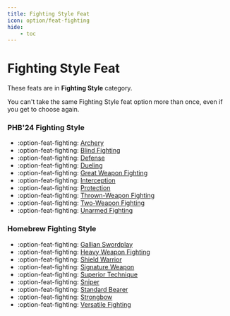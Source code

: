 ```yaml
---
title: Fighting Style Feat
icon: option/feat-fighting
hide:
    - toc
---
```


# Fighting Style Feat

These feats are in **Fighting Style** category.

You can't take the same Fighting Style feat option more than once, even if you get to choose again.

### PHB'24 Fighting Style

<div class="grid cards" markdown>

- :option-feat-fighting: [Archery](phb24.md#archery)
- :option-feat-fighting: [Blind Fighting](phb24.md#blind-fighting)
- :option-feat-fighting: [Defense](phb24.md#defense)
- :option-feat-fighting: [Dueling](phb24.md#dueling)
- :option-feat-fighting: [Great Weapon Fighting](phb24.md#great-weapon-fighting)
- :option-feat-fighting: [Interception](phb24.md#interception)
- :option-feat-fighting: [Protection](phb24.md#protection)
- :option-feat-fighting: [Thrown-Weapon Fighting](phb24.md#thrown-weapon-fighting)
- :option-feat-fighting: [Two-Weapon Fighting](phb24.md#two-weapon-fighting)
- :option-feat-fighting: [Unarmed Fighting](phb24.md#unarmed-fighting)
  
</div>

### Homebrew Fighting Style

<div class="grid cards" markdown>

- :option-feat-fighting: [Gallian Swordplay](hb.md#gallian-swordplay)
- :option-feat-fighting: [Heavy Weapon Fighting](hb.md#heavy-weapon-fighting)
- :option-feat-fighting: [Shield Warrior](hb.md#shield-warrior)
- :option-feat-fighting: [Signature Weapon](hb.md#signature-weapon)
- :option-feat-fighting: [Superior Technique](hb.md#superior-technique)
- :option-feat-fighting: [Sniper](hb.md#sniper)
- :option-feat-fighting: [Standard Bearer](hb.md#standard-bearer)
- :option-feat-fighting: [Strongbow](hb.md#strongbow)
- :option-feat-fighting: [Versatile Fighting](hb.md#versatile-fighting)

</div>
